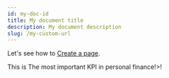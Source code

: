 ```yaml
---
id: my-doc-id
title: My document title
description: My document description
slug: /my-custom-url
---
```


Let's see how to [Create a page](/hello.md).

This is <Highlight color="#25c2a0">The most important KPI in personal finance!>!